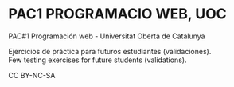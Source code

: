 # PAC1 PROGRAMACIO WEB, UOC
PAC#1 Programación web - Universitat Oberta de Catalunya

Ejercicios de práctica para futuros estudiantes (validaciones). <br>
Few testing exercises for future students (validations).

CC BY-NC-SA
